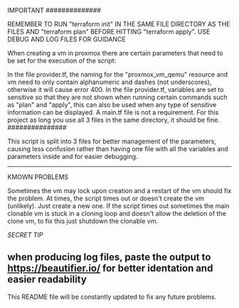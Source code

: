 IMPORTANT
##############

REMEMBER TO RUN "terraform init" IN THE SAME FILE DIRECTORY AS THE FILES AND "terraform plan" BEFORE HITTING "terraform apply". USE DEBUG AND LOG FILES FOR GUIDANCE

When creating a vm in proxmox there are certain parameters that need to be set for the execution of the script:

In the file provider.tf, the naming for the "proxmox_vm_qemu" resource and vm need to only contain alphanumeric and dashes (not underscores), otherwise it will cause error 400.
In the file provider.tf, variables are set to sensitive so that they are not shown when running certain commands such as "plan" and "apply", this can also be used when any type of sensitive information can be displayed.
A main.tf file is not a requirement. For this project as long you use all 3 files in the same directory, it should be fine.
###############

This script is split into 3 files for better management of the parameters, causing less confusion rather than having one file with all the variables and parameters inside and for easier debugging.

------------------------------------------
KMOWN PROBLEMS

Sometimes the vm may lock upon creation and a restart of the vm should fix the problem.
At times, the script times out or doesn't create the vm (unlikely). Just create a new one.
If the script times out sometimes the main clonable vm is stuck in a cloning loop and doesn't allow the deletion of the clone vm, to fix this just shutdown the clonable vm.

*SECRET TIP*

when producing log files, paste the output to https://beautifier.io/ for better identation and easier readability 
-------------------------------------------------

This README file will be constantly updated to fix any future problems.
